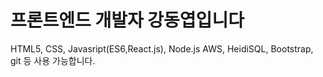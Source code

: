 # 프론트엔드 개발자 강동엽입니다

  HTML5, CSS, Javasript(ES6,React.js), Node.js
  AWS, HeidiSQL, Bootstrap, git 등 사용 가능합니다.


